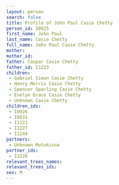 ```yaml
---
layout: person
search: false
title: Profile of John Paul Casie Chetty
person_id: I0925
first_name: John Paul
last_name: Casie Chetty
full_name: John Paul Casie Chetty
mother: 
mother_id: 
father: Caspar Casie Chetty
father_id: I1223
children:
 - Gabriel Simon Casie Chetty
 - Henry Morris Casie Chetty
 - Spencer Sparling Casie Chetty
 - Evelyn Grace Casie Chetty
 - Unknown Casie Chetty
children_ids:
 - I0926
 - I0831
 - I1221
 - I1227
 - I1244
partners:
 - Unknown Mutukisna
partner_ids:
 - I1226
relevant_trees_names:
relevant_trees_ids:
sex: M
---
```


